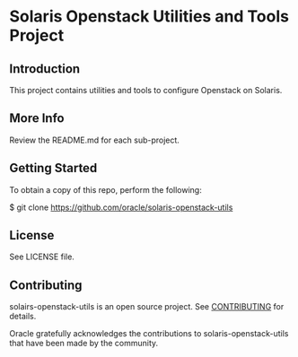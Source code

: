 # Solaris Openstack Utilities and Tools Project

## Introduction

This project contains utilities and tools to configure Openstack on
Solaris.

## More Info

Review the README.md for each sub-project.

## Getting Started

To obtain a copy of this repo, perform the following:

$ git clone https://github.com/oracle/solaris-openstack-utils

## License

See LICENSE file.

## Contributing

solairs-openstack-utils is an open source project. See
[CONTRIBUTING](https://github.com/oracle/solaris-openstack-utils/tree/master/CONTRIBUTING.md)
for details.

Oracle gratefully acknowledges the contributions to
solaris-openstack-utils that have been made by the community.
